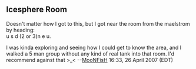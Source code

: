 ## Icesphere Room

Doesn't matter how I got to this, but I got near the room from the
maelstrom by heading:  
u s d (2 or 3)n e u.

I was kinda exploring and seeing how I could get to know the area, and I
walked a 5 man group without any kind of real tank into that room. I'd
recommend against that \>\_\< --[MooNFisH](User:MooNFisH "wikilink")
16:33, 26 April 2007 (EDT)

